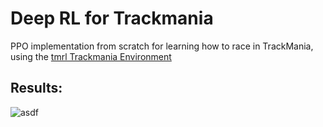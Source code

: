 # Deep RL for Trackmania

PPO implementation from scratch for learning how to race in TrackMania, using the [tmrl Trackmania Environment](https://github.com/trackmania-rl/tmrl)

## Results:
![asdf](https://media.giphy.com/media/MvYDi6N0uhDljruQ3q/giphy.gif)
